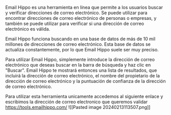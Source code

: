Email Hippo es una herramienta en línea que permite a los usuarios buscar y verificar direcciones de correo electrónico. Se puede utilizar para encontrar direcciones de correo electrónico de personas o empresas, y también se puede utilizar para verificar si una dirección de correo electrónico es válida.

Email Hippo funciona buscando en una base de datos de más de 10 mil millones de direcciones de correo electrónico. Esta base de datos se actualiza constantemente, por lo que Email Hippo suele ser muy preciso.

Para utilizar Email Hippo, simplemente introduce la dirección de correo electrónico que deseas buscar en la barra de búsqueda y haz clic en "Buscar". Email Hippo te mostrará entonces una lista de resultados, que incluirá la dirección de correo electrónico, el nombre del propietario de la dirección de correo electrónico y la puntuación de confianza de la dirección de correo electrónico.


Para utilizar esta herramienta unicamente accedemos al siguiente enlace y escribimos la dirección de correo electronico que queremos validar
https://tools.emailhippo.com/
![[Pasted image 20240213113507.png]]